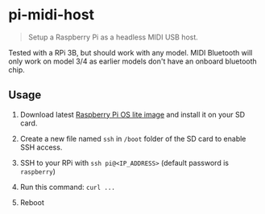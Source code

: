 # pi-midi-host

> Setup a Raspberry Pi as a headless MIDI USB host.

Tested with a RPi 3B, but should work with any model. MIDI Bluetooth will only work on model 3/4 as earlier models don't have an onboard bluetooth chip.

## Usage

1. Download latest [Raspberry Pi OS lite image](https://downloads.raspberrypi.org/raspios_lite_armhf/images/) and install it on your SD card.

2. Create a new file named `ssh` in `/boot` folder of the SD card to enable SSH access.

3. SSH to your RPi with `ssh pi@<IP_ADDRESS>` (default password is `raspberry`)

4. Run this command: `curl ...`

5. Reboot

